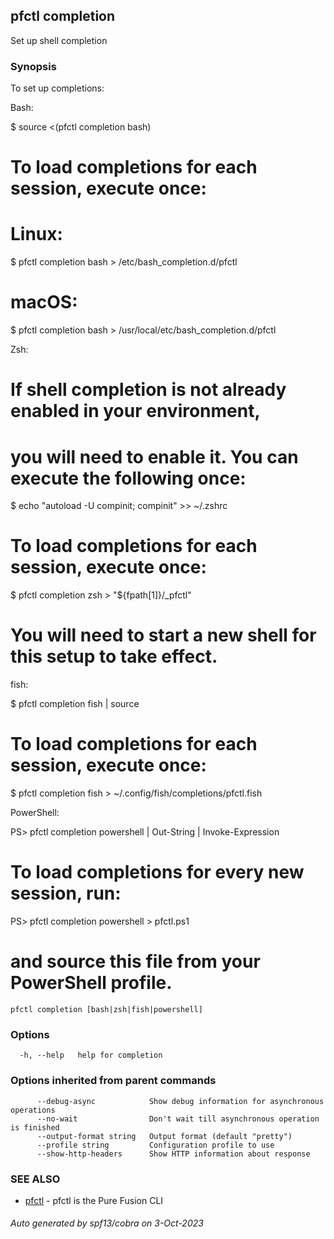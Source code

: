 ## pfctl completion

Set up shell completion

### Synopsis

To set up completions:

Bash:

  $ source <(pfctl completion bash)

  # To load completions for each session, execute once:
  # Linux:
  $ pfctl completion bash > /etc/bash_completion.d/pfctl
  # macOS:
  $ pfctl completion bash > /usr/local/etc/bash_completion.d/pfctl

Zsh:

  # If shell completion is not already enabled in your environment,
  # you will need to enable it.  You can execute the following once:

  $ echo "autoload -U compinit; compinit" >> ~/.zshrc

  # To load completions for each session, execute once:
  $ pfctl completion zsh > "${fpath[1]}/_pfctl"

  # You will need to start a new shell for this setup to take effect.

fish:

  $ pfctl completion fish | source

  # To load completions for each session, execute once:
  $ pfctl completion fish > ~/.config/fish/completions/pfctl.fish

PowerShell:

  PS> pfctl completion powershell | Out-String | Invoke-Expression

  # To load completions for every new session, run:
  PS> pfctl completion powershell > pfctl.ps1
  # and source this file from your PowerShell profile.


```
pfctl completion [bash|zsh|fish|powershell]
```

### Options

```
  -h, --help   help for completion
```

### Options inherited from parent commands

```
      --debug-async            Show debug information for asynchronous operations
      --no-wait                Don't wait till asynchronous operation is finished
      --output-format string   Output format (default "pretty")
      --profile string         Configuration profile to use
      --show-http-headers      Show HTTP information about response
```

### SEE ALSO

* [pfctl](pfctl.md)	 - pfctl is the Pure Fusion CLI

###### Auto generated by spf13/cobra on 3-Oct-2023
